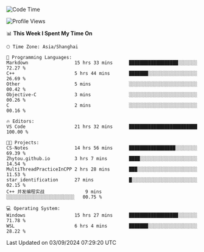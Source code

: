 <!--START_SECTION:waka-->
![Code Time](http://img.shields.io/badge/Code%20Time-1%2C948%20hrs%208%20mins-blue)

![Profile Views](http://img.shields.io/badge/Profile%20Views-2-blue)

📊 **This Week I Spent My Time On** 

```text
🕑︎ Time Zone: Asia/Shanghai

💬 Programming Languages: 
Markdown                 15 hrs 33 mins      ██████████████████░░░░░░░   72.27 % 
C++                      5 hrs 44 mins       ███████░░░░░░░░░░░░░░░░░░   26.69 % 
Other                    5 mins              ░░░░░░░░░░░░░░░░░░░░░░░░░   00.42 % 
Objective-C              3 mins              ░░░░░░░░░░░░░░░░░░░░░░░░░   00.26 % 
C                        2 mins              ░░░░░░░░░░░░░░░░░░░░░░░░░   00.16 % 

🔥 Editors: 
VS Code                  21 hrs 32 mins      █████████████████████████   100.00 % 

🐱‍💻 Projects: 
CS-Notes                 14 hrs 56 mins      █████████████████░░░░░░░░   69.39 % 
Zhytou.github.io         3 hrs 7 mins        ████░░░░░░░░░░░░░░░░░░░░░   14.54 % 
MultiThreadPracticeInCPP 2 hrs 28 mins       ███░░░░░░░░░░░░░░░░░░░░░░   11.53 % 
star_identification      27 mins             █░░░░░░░░░░░░░░░░░░░░░░░░   02.15 % 
C++ 并发编程实战               9 mins              ░░░░░░░░░░░░░░░░░░░░░░░░░   00.75 % 

💻 Operating System: 
Windows                  15 hrs 27 mins      ██████████████████░░░░░░░   71.78 % 
WSL                      6 hrs 4 mins        ███████░░░░░░░░░░░░░░░░░░   28.22 % 
```


 Last Updated on 03/09/2024 07:29:20 UTC
<!--END_SECTION:waka-->